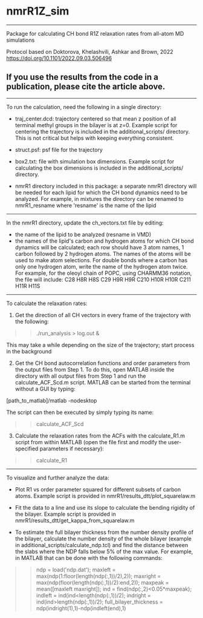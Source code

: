# nmrR1Z_sim
--------------------------------------------------------------------------------------
Package for calculating CH bond R1Z relaxation rates from all-atom MD simulations
 
Protocol based on Doktorova, Khelashvili, Ashkar and Brown, 2022
https://doi.org/10.1101/2022.09.03.506496

If you use the results from the code in a publication, please cite the article above.
--------------------------------------------------------------------------------------

--------------------------------------------------------------------------------------
To run the calculation, need the following in a single directory:

- traj_center.dcd: trajectory centered so that mean z position of all terminal methyl groups in the bilayer is at z=0. Example script for centering the trajectory is included in the additional_scripts/ directory. This is not critical but helps with keeping everything consistent.

- struct.psf: psf file for the trajectory

- box2.txt: file with simulation box dimensions. Example script for calculating the box dimensions is included in the additional_scripts/ directory.

- nmrR1 directory included in this package: a separate nmrR1 directory will be needed for each lipid for which the CH bond dynamics need to be analyzed. For example, in mixtures the directory can be renamed to nmrR1_resname where 'resname' is the name of the lipid


--------------------------------------------------------------------------------------
In the nmrR1 directory, update the ch_vectors.txt file by editing:

- the name of the lipid to be analyzed (resname in VMD)
- the names of the lipid's carbon and hydrogen atoms for which CH bond dynamics will be calculated; each row should have 3 atom names, 1 carbon followed by 2 hydrogen atoms. The names of the atoms will be used to make atom selections. For double bonds where a carbon has only one hydrogen atom, write the name of the hydrogen atom twice. For example, for the oleoyl chain of POPC, using CHARMM36 notation, the file will include:
C28 H8R H8S
C29 H9R H9R
C210 H10R H10R
C211 H11R H11S

--------------------------------------------------------------------------------------
To calculate the relaxation rates:

1. Get the direction of all CH vectors in every frame of the trajectory with the following:

>> ./run_analysis > log.out &

This may take a while depending on the size of the trajectory; start process in the background 

2. Get the CH bond autocorrelation functions and order parameters from the output files from Step 1. To do this, open MATLAB inside the directory with all output files from Step 1 and run the calculate_ACF_Scd.m script. MATLAB can be started from the terminal without a GUI by typing:

[path_to_matlab]/matlab -nodesktop

The script can then be executed by simply typing its name:

>> calculate_ACF_Scd

3. Calculate the relaxation rates from the ACFs with the calculate_R1.m script from within MATLAB (open the file first and modify the user-specified parameters if necessary):

>> calculate_R1

-------------------------------------------
To visualize and further analyze the data:

- Plot R1 vs order parameter squared for different subsets of carbon atoms. Example script is provided in nmrR1/results_dtt/plot_squarelaw.m

- Fit the data to a line and use its slope to calculate the bending rigidity of the bilayer. Example script is provided in nmrR1/results_dtt/get_kappa_from_squarelaw.m

- To estimate the full bilayer thickness from the number density profile of the bilayer, calculate the number density of the whole bilayer (example in additional_scripts/calculate_ndp.tcl) and find the distance between the slabs where the NDP falls below 5% of the max value. For example, in MATLAB that can be done with the following commands:

>> ndp = load('ndp.dat');
>> maxleft = max(ndp(1:floor(length(ndp(:,1))/2),2));
>> maxright = max(ndp(floor(length(ndp(:,1))/2):end,2));
>> maxpeak = mean([maxleft maxright]);
>> ind = find(ndp(:,2)<0.05*maxpeak);
>> indleft = ind(ind<length(ndp(:,1))/2);
>> indright = ind(ind>length(ndp(:,1))/2);
>> full_bilayer_thickness = ndp(indright(1),1)-ndp(indleft(end),1)
